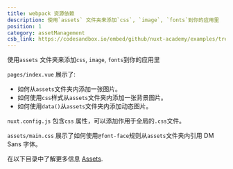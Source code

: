 ```yaml
---
title: webpack 资源依赖
description: 使用`assets` 文件夹来添加`css`, `image`, `fonts`到你的应用里
position: 1
category: assetManagement
csb_link: https://codesandbox.io/embed/github/nuxt-academy/examples/tree/master/asset-management/webpack-assets?fontsize=14&hidenavigation=1&theme=dark&view=editor
---
```


使用`assets` 文件夹来添加`css`, `image`, `fonts`到你的应用里

<example-intro></example-intro>

`pages/index.vue` 展示了:

- 如何从`assets`文件夹内添加一张图片。
- 如何使用`css`样式从`assets`文件夹内添加一张背景图片。
- 如何使用`data()`从`assets`文件夹内添加动态图片。

`nuxt.config.js` 包含`css` 属性，可以添加作用于全局的`.css`文件。

`assets/main.css` 展示了如何使用`@font-face`规则从`assets`文件夹内引用 DM Sans 字体。

<base-alert type="next">

在以下目录中了解更多信息 [Assets](/docs/2.x/directory-structure/assets).

</base-alert>

<code-sandbox :src="csb_link"></code-sandbox>
